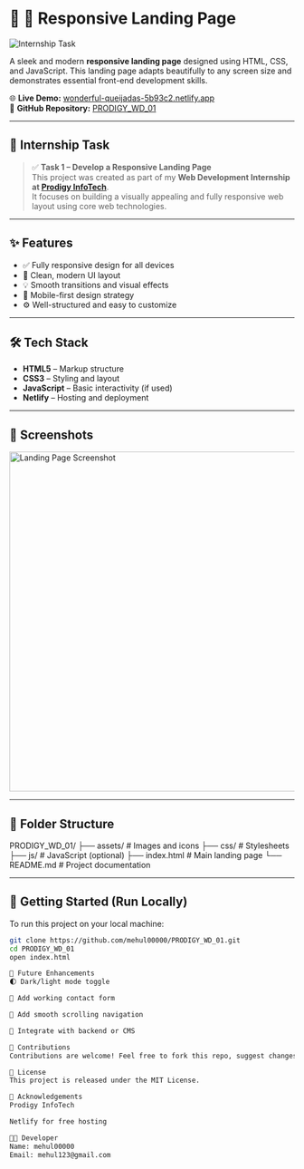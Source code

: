 # 🚀 📄 Responsive Landing Page

![Internship Task](https://img.shields.io/badge/Prodigy%20InfoTech-Internship%20Task-blueviolet)

A sleek and modern **responsive landing page** designed using HTML, CSS, and JavaScript. This landing page adapts beautifully to any screen size and demonstrates essential front-end development skills.

🌐 **Live Demo:** [wonderful-queijadas-5b93c2.netlify.app](https://wonderful-queijadas-5b93c2.netlify.app/)  
📁 **GitHub Repository:** [PRODIGY_WD_01](https://github.com/mehul00000/PRODIGY_WD_01)

---

## 📌 Internship Task

> ✅ **Task 1 – Develop a Responsive Landing Page**  
> This project was created as part of my **Web Development Internship at [Prodigy InfoTech](https://prodigyinfotech.dev/)**.  
> It focuses on building a visually appealing and fully responsive web layout using core web technologies.

---

## ✨ Features

- ✅ Fully responsive design for all devices
- 🧩 Clean, modern UI layout
- 💡 Smooth transitions and visual effects
- 📱 Mobile-first design strategy
- ⚙️ Well-structured and easy to customize

---

## 🛠️ Tech Stack

- **HTML5** – Markup structure  
- **CSS3** – Styling and layout  
- **JavaScript** – Basic interactivity (if used)  
- **Netlify** – Hosting and deployment

---

## 📸 Screenshots

<!-- Add real screenshots stored in your repo -->
<img src="https://github.com/HENRY-AIFST/PRODIGY_WD_01/blob/main/assets/screenshot.png" alt="Landing Page Screenshot" width="600"/>

---

## 📁 Folder Structure
PRODIGY_WD_01/
├── assets/ # Images and icons
├── css/ # Stylesheets
├── js/ # JavaScript (optional)
├── index.html # Main landing page
└── README.md # Project documentation

---

## 🚀 Getting Started (Run Locally)

To run this project on your local machine:

```bash
git clone https://github.com/mehul00000/PRODIGY_WD_01.git
cd PRODIGY_WD_01
open index.html

🌱 Future Enhancements
🌓 Dark/light mode toggle

💬 Add working contact form

🔗 Add smooth scrolling navigation

🧾 Integrate with backend or CMS

🤝 Contributions
Contributions are welcome! Feel free to fork this repo, suggest changes, or submit a pull request.

📄 License
This project is released under the MIT License.

🙌 Acknowledgements
Prodigy InfoTech

Netlify for free hosting

👨‍💻 Developer
Name: mehul00000
Email: mehul123@gmail.com
